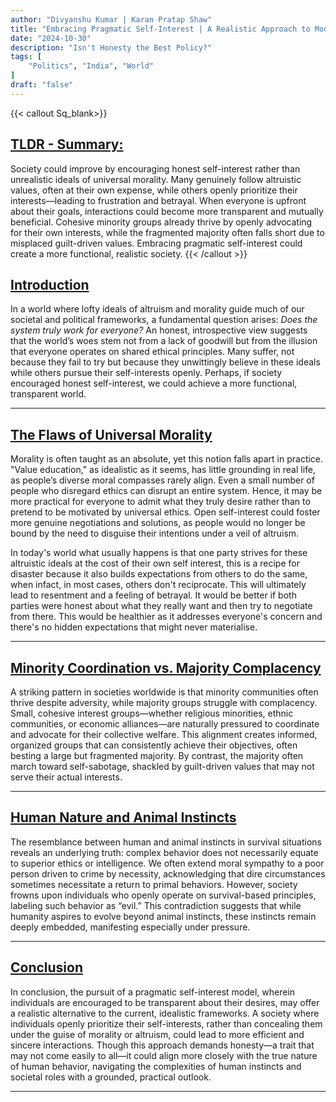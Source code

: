 ```yaml
---
author: "Divyanshu Kumar | Karan Pratap Shaw"
title: "Embracing Pragmatic Self-Interest | A Realistic Approach to Modern Society and Politics"
date: "2024-10-30"
description: "Isn't Honesty the Best Policy?"
tags: [
    "Politics", "India", "World"
]
draft: "false"
---
```


{{< callout Sq_blank>}}
## <u>TLDR - Summary:</u>
Society could improve by encouraging honest self-interest rather than unrealistic ideals of universal morality. Many genuinely follow altruistic values, often at their own expense, while others openly prioritize their interests—leading to frustration and betrayal. When everyone is upfront about their goals, interactions could become more transparent and mutually beneficial. Cohesive minority groups already thrive by openly advocating for their own interests, while the fragmented majority often falls short due to misplaced guilt-driven values. Embracing pragmatic self-interest could create a more functional, realistic society.
{{< /callout >}}

## <u>Introduction</u>

In a world where lofty ideals of altruism and morality guide much of our societal and political frameworks, a fundamental question arises: *Does the system truly work for everyone?* An honest, introspective view suggests that the world’s woes stem not from a lack of goodwill but from the illusion that everyone operates on shared ethical principles. Many suffer, not because they fail to try but because they unwittingly believe in these ideals while others pursue their self-interests openly. Perhaps, if society encouraged honest self-interest, we could achieve a more functional, transparent world.

---

## <u>The Flaws of Universal Morality</u>

Morality is often taught as an absolute, yet this notion falls apart in practice. "Value education," as idealistic as it seems, has little grounding in real life, as people’s diverse moral compasses rarely align. Even a small number of people who disregard ethics can disrupt an entire system. Hence, it may be more practical for everyone to admit what they truly desire rather than to pretend to be motivated by universal ethics. Open self-interest could foster more genuine negotiations and solutions, as people would no longer be bound by the need to disguise their intentions under a veil of altruism.

In today's world what usually happens is that one party strives for these altruistic ideals at the cost of their own self interest, this is a recipe for disaster because it also builds expectations from others to do the same, when infact, in most cases, others don't reciprocate. This will ultimately lead to resentment and a feeling of betrayal. It would be better if both parties were honest about what they really want and then try to negotiate from there. This would be healthier as it addresses everyone's concern and there's no hidden expectations that might never materialise. 

---

## <u>Minority Coordination vs. Majority Complacency</u>

A striking pattern in societies worldwide is that minority communities often thrive despite adversity, while majority groups struggle with complacency. Small, cohesive interest groups—whether religious minorities, ethnic communities, or economic alliances—are naturally pressured to coordinate and advocate for their collective welfare. This alignment creates informed, organized groups that can consistently achieve their objectives, often besting a large but fragmented majority. By contrast, the majority often march toward self-sabotage, shackled by guilt-driven values that may not serve their actual interests.

---

## <u>Human Nature and Animal Instincts</u>

The resemblance between human and animal instincts in survival situations reveals an underlying truth: complex behavior does not necessarily equate to superior ethics or intelligence. We often extend moral sympathy to a poor person driven to crime by necessity, acknowledging that dire circumstances sometimes necessitate a return to primal behaviors. However, society frowns upon individuals who openly operate on survival-based principles, labeling such behavior as “evil.” This contradiction suggests that while humanity aspires to evolve beyond animal instincts, these instincts remain deeply embedded, manifesting especially under pressure.

---

## <u>Conclusion</u>

In conclusion, the pursuit of a pragmatic self-interest model, wherein individuals are encouraged to be transparent about their desires, may offer a realistic alternative to the current, idealistic frameworks. A society where individuals openly prioritize their self-interests, rather than concealing them under the guise of morality or altruism, could lead to more efficient and sincere interactions. Though this approach demands honesty—a trait that may not come easily to all—it could align more closely with the true nature of human behavior, navigating the complexities of human instincts and societal roles with a grounded, practical outlook.

---
